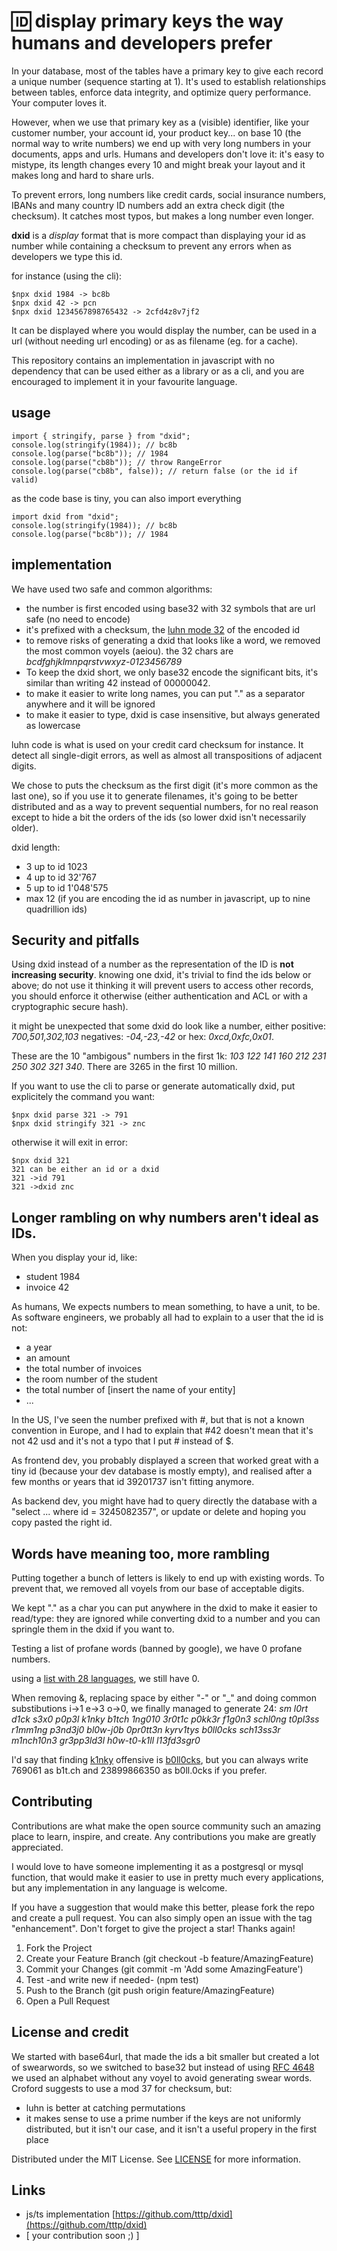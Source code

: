 # 🆔 display primary keys the way humans and developers prefer

In your database, most of the tables have a primary key to give each record a unique number (sequence starting at 1). It's used to establish relationships between tables, enforce data integrity, and optimize query performance. Your computer loves it.

However, when we use that primary key as a (visible) identifier, like your customer number, your account id, your product key... on base 10 (the normal way to write numbers) we end up with very long numbers in your documents, apps and urls. Humans and developers don't love it: it's easy to mistype, its length changes every 10 and might break your layout and it makes long and hard to share urls.

To prevent errors, long numbers like credit cards, social insurance numbers, IBANs and many country ID numbers add an extra check digit (the checksum). It catches most typos, but makes a long number even longer.

**dxid** is a _display_ format that is more compact than displaying your id as number while containing a checksum to prevent any errors when as developers we type this id.

for instance (using the cli):

    $npx dxid 1984 -> bc8b
    $npx dxid 42 -> pcn
    $npx dxid 1234567898765432 -> 2cfd4z8v7jf2

It can be displayed where you would display the number, can be used in a url (without needing url encoding) or as as filename (eg. for a cache).

This repository contains an implementation in javascript with no dependency that can be used either as a library or as a cli, and you are encouraged to implement it in your favourite language.

## usage

    import { stringify, parse } from "dxid";
    console.log(stringify(1984)); // bc8b
    console.log(parse("bc8b")); // 1984
    console.log(parse("cb8b")); // throw RangeError
    console.log(parse("cb8b", false)); // return false (or the id if valid)

as the code base is tiny, you can also import everything

    import dxid from "dxid";
    console.log(stringify(1984)); // bc8b
    console.log(parse("bc8b")); // 1984


## implementation

We have used two safe and common algorithms:

- the number is first encoded using base32 with 32 symbols that are url safe (no need to encode)
- it's prefixed with a checksum, the [luhn mode 32](https://en.wikipedia.org/wiki/Luhn_mod_N_algorithm) of the encoded id
- to remove risks of generating a dxid that looks like a word, we removed the most common voyels (aeiou). the 32 chars are *bcdfghjklmnpqrstvwxyz-0123456789*
- To keep the dxid short, we only base32 encode the significant bits, it's similar than writing 42 instead of 00000042.
- to make it easier to write long names, you can put "." as a separator anywhere and it will be ignored
- to make it easier to type, dxid is case insensitive, but always generated as lowercase

luhn code is what is used on your credit card checksum for instance. It detect all single-digit errors, as well as almost all transpositions of adjacent digits.

We chose to puts the checksum as the first digit (it's more common as the last one), so if you use it to generate filenames, it's going to be better distributed and as a way to prevent sequential numbers, for no real reason except to hide a bit the orders of the ids (so lower dxid isn't necessarily older).

dxid length:
- 3 up to id 1023
- 4 up to id 32'767
- 5 up to id 1'048'575
- max 12 (if you are encoding the id as number in javascript, up to nine quadrillion ids)

## Security and pitfalls

Using dxid instead of a number as the representation of the ID is **not increasing security**. knowing one dxid, it's trivial to find the ids below or above; do not use it thinking it will prevent users to access other records, you should enforce it otherwise (either authentication and ACL or with a cryptographic secure hash).

it might be unexpected that some dxid do look like a number, either positive: _700,501,302,103_ negatives: _-04,-23,-42_ or hex: _0xcd,0xfc,0x01_.

These are the 10 "ambigous" numbers in the first 1k: _103 122 141 160 212 231 250 302 321 340_. There are 3265 in the first 10 million.

If you want to use the cli to parse or generate automatically dxid, put explicitely the command you want:

    $npx dxid parse 321 -> 791
    $npx dxid stringify 321 -> znc

otherwise it will exit in error:

    $npx dxid 321 
    321 can be either an id or a dxid
    321 ->id 791
    321 ->dxid znc


## Longer rambling on why numbers aren't ideal as IDs.

When you display your id, like:

- student 1984
- invoice 42

As humans, We expects numbers to mean something, to have a unit, to be. As software engineers, we probably all had to explain to a user that the id is not:
- a year
- an amount
- the total number of invoices
- the room number of the student
- the total number of [insert the name of your entity]
- ...

In the US, I've seen the number prefixed with #, but that is not a known convention in Europe, and I had to explain that #42 doesn't mean that it's not 42 usd and it's not a typo that I put # instead of $.

As frontend dev, you probably displayed a screen that worked great with a tiny id (because your dev database is mostly empty), and realised after a few months or years that id 39201737 isn't fitting anymore. 

As backend dev, you might have had to query directly the database with a "select ... where id = 3245082357", or update or delete and hoping you copy pasted the right id. 

## Words have meaning too, more rambling

Putting together a bunch of letters is likely to end up with existing words. To prevent that, we removed all voyels from our base of acceptable digits.

We kept "." as a char you can put anywhere in the dxid to make it easier to read/type: they are ignored while converting dxid to a number and you can springle them in the dxid if you want to. 

Testing a list of profane words (banned by google), we have 0 profane numbers.

using a [list with 28 languages](https://github.com/LDNOOBW/List-of-Dirty-Naughty-Obscene-and-Otherwise-Bad-Words), we still have 0.

When removing &, replacing space by either "-" or "\_" and doing common substibutions i->1 e->3 o->0, we finally managed to generate 24: _sm l0rt d1ck s3x0 p0p3l k1nky b1tch 1ng010 3r0t1c p0kk3r f1g0n3 schl0ng t0pl3ss r1mm1ng p3nd3j0 bl0w-j0b 0pr0tt3n kyrv1tys b0ll0cks sch13ss3r m1nch10n3 gr3pp3ld3l h0w-t0-k1ll l13fd3sgr0_

I'd say that finding [k1nky](https://www.merriam-webster.com/dictionary/k1nky) offensive is [b0ll0cks](https://www.merriam-webster.com/dictionary/bollocks), but you can always write 769061 as b1t.ch and 23899866350 as b0ll.0cks if you prefer.

## Contributing

Contributions are what make the open source community such an amazing place to learn, inspire, and create. Any contributions you make are greatly appreciated.

I would love to have someone implementing it as a postgresql or mysql function, that would make it easier to use in pretty much every applications, but any implementation in any language is welcome.

If you have a suggestion that would make this better, please fork the repo and create a pull request. You can also simply open an issue with the tag "enhancement". Don't forget to give the project a star! Thanks again!

1. Fork the Project
1. Create your Feature Branch (git checkout -b feature/AmazingFeature)
1. Commit your Changes (git commit -m 'Add some AmazingFeature')
1. Test -and write new if needed-  (npm test)
1. Push to the Branch (git push origin feature/AmazingFeature)
1. Open a Pull Request

## License and credit

We started with base64url, that made the ids a bit smaller but created a lot of swearwords, so we switched to base32 but instead of using [RFC 4648](https://datatracker.ietf.org/doc/html/rfc4648) we used an alphabet without any voyel to avoid generating swear words. Croford suggests to use a mod 37 for checksum, but:
- luhn is better at catching permutations
- it makes sense to use a prime number if the keys are not uniformly distributed, but it isn't our case, and it isn't a useful propery in the first place 

Distributed under the MIT License. See [LICENSE](LICENSE) for more information.

## Links

- js/ts implementation [https://github.com/tttp/dxid](https://github.com/tttp/dxid)
- [ your contribution soon ;) ]
